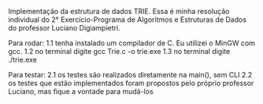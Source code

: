 Implementação da estrutura de dados TRIE. Essa é minha resolução individual do 2° Exercício-Programa de Algoritmos e Estruturas de Dados do professor Luciano Digiampietri.

Para rodar: 1.1 tenha instalado um compilador de C. Eu utilizei o MinGW com gcc. 1.2 no terminal digite gcc Trie.c -o trie.exe 1.3 no terminal digite ./trie.exe

Para testar: 2.1 os testes são realizados diretamente na main(), sem CLI 2.2 os testes que estão implementados foram propostos pelo próprio professor Luciano, mas fique a vontade para mudá-los
